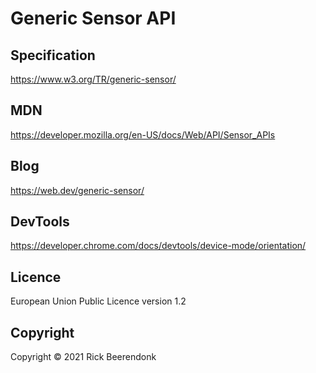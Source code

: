 # Generic Sensor API

## Specification

https://www.w3.org/TR/generic-sensor/

## MDN

https://developer.mozilla.org/en-US/docs/Web/API/Sensor_APIs

## Blog

https://web.dev/generic-sensor/

## DevTools

https://developer.chrome.com/docs/devtools/device-mode/orientation/

## Licence

European Union Public Licence version 1.2

## Copyright

Copyright © 2021 Rick Beerendonk
